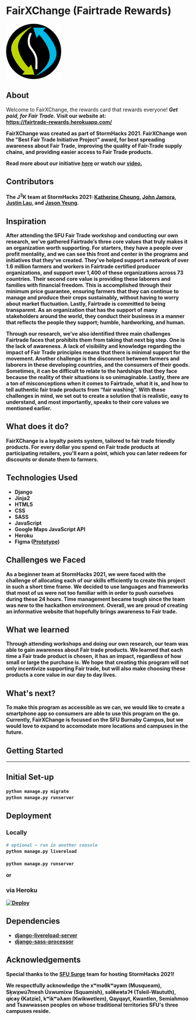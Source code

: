 # FairXChange (Fairtrade Rewards) # 
<img src="https://github.com/jam0ra/Fairtrade-Rewards/blob/master/static/images/fairxchange_circle.png" alt="FairXChange Logo" width="30%" height="30%">  

## About ##
Welcome to FairXChange, the rewards card that rewards everyone! <b><i>Get paid, for Fair Trade.</i><b>
Visit our website at:  
https://fairtrade-rewards.herokuapp.com/

FairXChange was created as part of StormHacks 2021. FairXChange won the "Best Fair Trade Initiative Project" award, for best spreading awareness about Fair Trade, improving the quality of Fair-Trade supply chains, and providing easier access to Fair Trade products.

Read more about our initiative <a href="https://www.figma.com/proto/V2SEisgVV5uYn1gnedGfyZ/StormHacks-2021?node-id=62%3A2&scaling=min-zoom" target="_blank" title="FairXChange - StormHacks 2021">here</a> or watch our <a href="https://youtu.be/RxnZz8mI3hg" target="_blank" title="FairXChange - StormHacks 2021">video.</a>

## Contributors ##
The J<sup>3</sup>K team at StormHacks 2021:
<a href="https://github.com/kcheung6" target="_blank" title="github.com/kcheung6">Katherine Cheung</a>, <a href="https://github.com/jam0ra" target="_blank" title="github.com/jam0ra">John Jamora</a>, <a href="https://github.com/KyuubiKnight" target="_blank" title="github.com/KyuubiKnight">Justin Lau</a>, and <a href="https://github.com/jsonyeung" target="_blank" title="github.com/jsonyeung">Jason Yeung</a>.  

## Inspiration ##
After attending the SFU Fair Trade workshop and conducting our own research, we’ve gathered Fairtrade’s three core values that truly makes it an organization worth supporting. For starters, they have a people over profit mentality, and we can see this front and center in the programs and initiatives that they’ve created. They’ve helped support a network of over 1.6 million farmers and workers in Fairtrade certified producer organizations, and support over 1,400 of these organizations across 73 countries. Their second core value is providing these laborers and families with financial freedom. This is accomplished through their minimum price guarantee, ensuring farmers that they can continue to manage and produce their crops sustainably, without having to worry about market fluctuation. Lastly, Fairtrade is committed to being transparent. As an organization that has the support of many stakeholders around the world, they conduct their business in a manner that reflects the people they support; humble, hardworking, and human.  

Through our research, we’ve also identified three main challenges Fairtrade faces that prohibits them from taking that next big step. One is the lack of awareness. A lack of visibility and knowledge regarding the impact of Fair Trade principles means that there is minimal support for the movement. Another challenge is the disconnect between farmers and laborers in these developing countries, and the consumers of their goods. Sometimes, it can be difficult to relate to the hardships that they face because the reality of their situations is so unimaginable. Lastly, there are a ton of misconceptions when it comes to Fairtrade, what it is, and how to tell authentic fair trade products from “fair washing”. With these challenges in mind, we set out to create a solution that is realistic, easy to understand, and most importantly, speaks to their core values we mentioned earlier. 

## What does it do? ##
FairXChange is a loyalty points system, tailored to fair trade friendly products. For every dollar you spend on Fair trade products at participating retailers, you'll earn a point, which you can later redeem for discounts or donate them to farmers.

## Technologies Used ##
- Django
- Jinja2
- HTML5
- CSS
- SASS
- JavaScript
- Google Maps JavaScript API
- Heroku
- Figma (<a href="https://www.figma.com/proto/V2SEisgVV5uYn1gnedGfyZ/StormHacks-2021?node-id=39%3A481&scaling=min-zoom" target="_blank" title="FairXChange - StormHacks 2021">Prototype</a>)

## Challenges we Faced ##
As a beginner team at StormHacks 2021, we were faced with the challenge of allocating each of our skills efficiently to create this project in such a short time frame. We decided to use languages and frameworks that most of us were not too familiar with in order to push ourselves during these 24 hours. Time management became tough since the team was new to the hackathon environment. Overall, we are proud of creating an informative website that hopefully brings awareness to Fair trade.   

## What we learned ##
Through attending workshops and doing our own research, our team was able to gain awareness about Fair trade products. We learned that each time a Fair trade product is chosen, it has an impact, regardless of how small or large the purchase is. We hope that creating this program will not only incentivize supporting Fair trade, but will also make choosing these products a core value in our day to day lives.        

## What's next? ##
To make this program as accessible as we can, we would like to create a smartphone app so consumers are able to use this program on the go. Currently, FairXChange is focused on the SFU Burnaby Campus, but we would love to expand to accomodate more locations and campuses in the future.   

## Getting Started ##
----
## Initial Set-up ##
```bash
python manage.py migrate
python manage.py runserver
```

## Deployment ##
### Locally ###
```bash
# optional — run in another console
python manage.py livereload

python manage.py runserver
```
or  

### via Heroku ###
[![Deploy](https://www.herokucdn.com/deploy/button.svg)](https://heroku.com/deploy?template=https://github.com/jam0ra/Fairtrade-Rewards/)

## Dependencies ##
- [django-livereload-server](https://github.com/tjwalch/django-livereload-server)
- [django-sass-processor](https://github.com/jrief/django-sass-processor)

## Acknowledgements ##
Special thanks to the <a href="https://sfusurge.com/" target="_blank" title="SFU Surge">SFU Surge</a> team for hosting StormHacks 2021!

We respectfully acknowledge the xʷməθkʷəy̓əm (Musqueam), Sḵwx̱wú7mesh Úxwumixw (Squamish), səl̓ilw̓ətaʔɬ (Tsleil-Waututh), q̓íc̓əy̓ (Katzie), kʷikʷəƛ̓əm (Kwikwetlem), Qayqayt, Kwantlen, Semiahmoo and Tsawwassen peoples on whose traditional territories SFU's three campuses reside.
